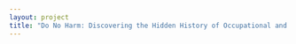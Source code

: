 ```yaml
--- 
layout: project 
title: "Do No Harm: Discovering the Hidden History of Occupational and Environmental Health in the Dr. Robert A.Kehoe Collection" 
---
```



